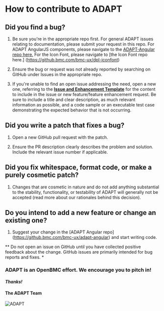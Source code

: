 # How to contribute to ADAPT

## Did you find a bug?


1. Be sure you're in the appropriate repo first. For general ADAPT issues relating to documentation, please submit your request in this repo. For ADAPT AngularJS components, please navigate to the [ADAPT-Angular repo here.](https://github.bmc.com/bmc-ux/adapt-angular) For the Icon Font, please navigate to [the Icon Font repo here.] (https://github.bmc.com/bmc-ux/dpl-iconfont)  

2. Ensure the bug or request was not already reported by searching on GitHub under Issues in the appropriate repo.

3. If you're unable to find an open issue addressing the need, open a new one, referring to the **[Issue and Enhancement Template](https://github.bmc.com/bmc-ux/adapt-css/blob/master/issue_template_revised.md)** for the content to include in the issue or new feature/feature enhancement request. Be sure to include a title and clear description, as much relevant information as possible, and a code sample or an executable test case demonstrating the expected behavior that is not occurring.


## Did you write a patch that fixes a bug?

1. Open a new GitHub pull request with the patch.

2. Ensure the PR description clearly describes the problem and solution. Include the relevant issue number if applicable.

## Did you fix whitespace, format code, or make a purely cosmetic patch?

1. Changes that are cosmetic in nature and do not add anything substantial to the stability, functionality, or testability of ADAPT will generally not be accepted (read more about our rationales behind this decision).

## Do you intend to add a new feature or change an existing one?

1. Suggest your change in the [ADAPT Angular repo] (https://github.bmc.com/bmc-ux/adapt-angular) and start writing code.

** Do not open an issue on GitHub until you have collected positive feedback about the change. GitHub issues are primarily intended for bug reports and fixes. *

### ADAPT is an OpenBMC effort. We encourage you to pitch in!

#### *Thanks!*

####   The ADAPT Team
![ADAPT](https://s3.amazonaws.com/aws-uxd-cdn/docs/adapt-origami-small.png "The ADAPT Team")
